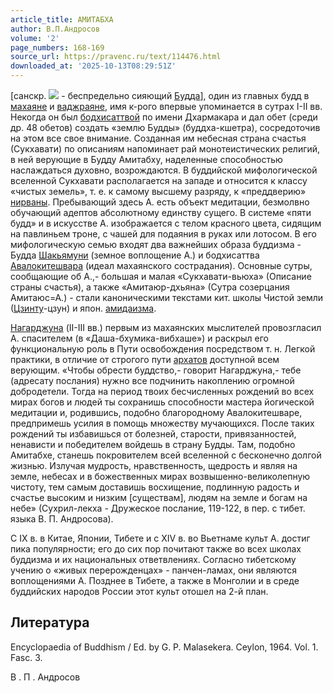 ```yaml
---
article_title: АМИТАБХА
author: В.П.Андросов
volume: '2'
page_numbers: 168-169
source_url: https://pravenc.ru/text/114476.html
downloaded_at: '2025-10-13T08:29:51Z'
---
```


[санскр. ![](<https://pravenc.ru/char/26310/Amitx5cbulletbha /image.png>) - беспредельно сияющий [Будда](https://pravenc.ru/text/Будда.html)], один из главных будд в [махаяне](https://pravenc.ru/text/махаяна.html) и [ваджраяне](https://pravenc.ru/text/Ваджраяна.html), имя к-рого впервые упоминается в сутрах I-II вв. Некогда он был [бодхисаттвой](https://pravenc.ru/text/бодхисаттвой.html) по имени Дхармакара и дал обет (среди др. 48 обетов) создать «землю Будды» (буддха-кшетра), сосредоточив на этом все свое внимание. Созданная им небесная страна счастья (Сукхавати) по описаниям напоминает рай монотеистических религий, в ней верующие в Будду Амитабху, наделенные способностью наслаждаться духовно, возрождаются. В буддийской мифологической вселенной Сукхавати располагается на западе и относится к классу «чистых земель», т. е. к самому высшему разряду, к «преддверию» [нирваны](https://pravenc.ru/text/нирваны.html). Пребывающий здесь А. есть объект медитации, безмолвно обучающий адептов абсолютному единству сущего. В системе «пяти будд» и в искусстве А. изображается с телом красного цвета, сидящим на павлиньем троне, с чашей для подаяния в руках или лотосом. В его мифологическую семью входят два важнейших образа буддизма - Будда [Шакьямуни](https://pravenc.ru/text/Шакьямуни.html) (земное воплощение А.) и бодхисаттва [Авалокитешвара](https://pravenc.ru/text/Авалокитешвара.html) (идеал махаянского сострадания). Основные сутры, сообщающие об А.,- большая и малая «Сукхавати-вьюха» (Описание страны счастья), а также «Амитаюр-дхьяна» (Сутра созерцания Амитаюс=А.) - стали каноническими текстами кит. школы Чистой земли ([Цзинту](https://pravenc.ru/text/Цзинту.html)-цзун) и япон. [амидаизма](https://pravenc.ru/text/амидаизма.html).

[Нагарджуна](https://pravenc.ru/text/Нагарджуна.html) (II-III вв.) первым из махаянских мыслителей провозгласил А. спасителем (в «Даша-бхумика-вибхаше») и раскрыл его функциональную роль в Пути освобождения посредством т. н. Легкой практики, в отличие от строгого пути [архатов](https://pravenc.ru/text/Архат.html) доступной всем верующим. «Чтобы обрести буддство,- говорит Нагарджуна,- тебе (адресату послания) нужно все подчинить накоплению огромной добродетели. Тогда на период твоих бесчисленных рождений во всех мирах богов и людей ты сохранишь способности мастера йогической медитации и, родившись, подобно благородному Авалокитешваре, предпримешь усилия в помощь множеству мучающихся. После таких рождений ты избавишься от болезней, старости, привязанностей, ненависти и победителем войдешь в страну Будды. Там, подобно Амитабхе, станешь покровителем всей вселенной с бесконечно долгой жизнью. Излучая мудрость, нравственность, щедрость и являя на земле, небесах и в божественных мирах возвышенно-великолепную чистоту, тем самым доставишь восхищение, подлинную радость и счастье высоким и низким [существам], людям на земле и богам на небе» (Сухрил-лекха - Дружеское послание, 119-122, в пер. с тибет. языка В. П. Андросова).

С IX в. в Китае, Японии, Тибете и с XIV в. во Вьетнаме культ А. достиг пика популярности; его до сих пор почитают также во всех школах буддизма и их национальных ответвлениях. Согласно тибетскому учению о «живых перерожденцах» - панчен-ламах, они являются воплощениями А. Позднее в Тибете, а также в Монголии и в среде буддийских народов России этот культ отошел на 2-й план.

## Литература

Encyclopaedia of Buddhism / Ed. by G. P. Malasekera. Ceylon, 1964. Vol. 1. Fasc. 3.

В .  П .  Андросов
